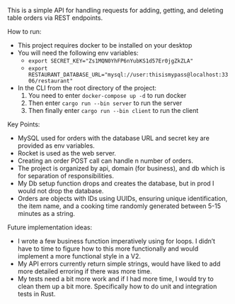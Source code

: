 This is a simple API for handling requests for adding, getting, and deleting table orders via REST endpoints.

How to run:

- This project requires docker to be installed on your desktop
- You will need the following env variables:
  - `export SECRET_KEY="Zs1MQN0YhFP6nYubKS1d57Er0jgZkZLA"`
  - `export RESTAURANT_DATABASE_URL="mysql://user:thisismypass@localhost:3306/restaurant"`
- In the CLI from the root directory of the project:
  1. You need to enter `docker-compose up -d` to run docker
  2. Then enter `cargo run --bin server` to run the server
  3. Then finally enter `cargo run --bin client` to run the client

Key Points:

- MySQL used for orders with the database URL and secret key are provided as env variables.
- Rocket is used as the web server.
- Creating an order POST call can handle n number of orders.
- The project is organized by api, domain (for business), and db which is for separation of responsibilities.
- My Db setup function drops and creates the database, but in prod I would not drop the database.
- Orders are objects with IDs using UUIDs, ensuring unique identification, the item name, and a cooking time randomly generated between 5-15 minutes as a string.

Future implementation ideas:

- I wrote a few business function imperatively using for loops. I didn’t have to time to figure how to this more functionally and would implement a more functional style in a V2. 
- My API errors currently return simple strings, would have liked to add more detailed erroring if there was more time.
- My tests need a bit more work and if I had more time, I would try to clean them up a bit more. Specifically how to do unit and integration tests in Rust.